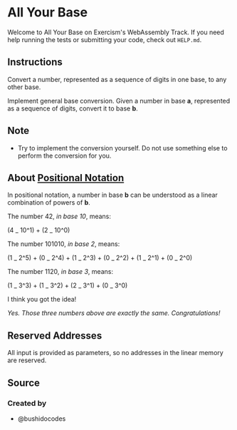 # All Your Base

Welcome to All Your Base on Exercism's WebAssembly Track.
If you need help running the tests or submitting your code, check out `HELP.md`.

## Instructions

Convert a number, represented as a sequence of digits in one base, to any other base.

Implement general base conversion. Given a number in base **a**,
represented as a sequence of digits, convert it to base **b**.

## Note

- Try to implement the conversion yourself.
  Do not use something else to perform the conversion for you.

## About [Positional Notation](https://en.wikipedia.org/wiki/Positional_notation)

In positional notation, a number in base **b** can be understood as a linear
combination of powers of **b**.

The number 42, _in base 10_, means:

(4 _ 10^1) + (2 _ 10^0)

The number 101010, _in base 2_, means:

(1 _ 2^5) + (0 _ 2^4) + (1 _ 2^3) + (0 _ 2^2) + (1 _ 2^1) + (0 _ 2^0)

The number 1120, _in base 3_, means:

(1 _ 3^3) + (1 _ 3^2) + (2 _ 3^1) + (0 _ 3^0)

I think you got the idea!

_Yes. Those three numbers above are exactly the same. Congratulations!_

## Reserved Addresses

All input is provided as parameters, so no addresses in the linear memory are reserved.

## Source

### Created by

- @bushidocodes